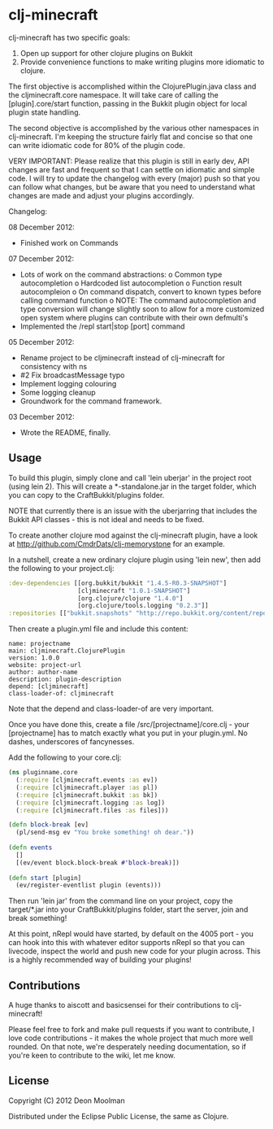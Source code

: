 # clj-minecraft

clj-minecraft has two specific goals:

1) Open up support for other clojure plugins on Bukkit
2) Provide convenience functions to make writing plugins more
idiomatic to clojure.

The first objective is accomplished within the ClojurePlugin.java
class and the cljminecraft.core namespace. It will take care of
calling the [plugin].core/start function, passing in the Bukkit plugin
object for local plugin state handling.

The second objective is accomplished by the various other namespaces
in clj-minecraft. I'm keeping the structure fairly flat and concise so
that one can write idiomatic code for 80% of the plugin code.

VERY IMPORTANT: Please realize that this plugin is still in early dev,
API changes are fast and frequent so that I can settle on idiomatic
and simple code. I will try to update the changelog with every (major) push so
that you can follow what changes, but be aware that you need to
understand what changes are made and adjust your plugins accordingly.

Changelog:

08 December 2012:
 - Finished work on Commands

07 December 2012:
 - Lots of work on the command abstractions:
   o Common type autocompletion
   o Hardcoded list autocompletion
   o Function result autocompleion
   o On command dispatch, convert to known types before calling command function
   o NOTE: The command autocompletion and type conversion will change slightly soon to allow for a more customized open system where plugins can contribute with their own defmulti's
 - Implemented the /repl start|stop [port] command

05 December 2012:
 - Rename project to be cljminecraft instead of clj-minecraft for consistency with ns
 - #2 Fix broadcastMessage typo
 - Implement logging colouring
 - Some logging cleanup
 - Groundwork for the command framework.

03 December 2012:
 - Wrote the README, finally.

## Usage

To build this plugin, simply clone and call 'lein uberjar' in the
project root (using lein 2). This will create a *-standalone.jar in the
target folder, which you can copy to the CraftBukkit/plugins folder.

NOTE that currently there is an issue with the uberjarring that
includes the Bukkit API classes - this is not ideal and needs to be fixed.

To create another clojure mod against the clj-minecraft plugin, have a
look at http://github.com/CmdrDats/clj-memorystone for an example.

In a nutshell, create a new ordinary clojure plugin using 'lein new',
then add the following to your project.clj:

```clojure
:dev-dependencies [[org.bukkit/bukkit "1.4.5-R0.3-SNAPSHOT"]
                   [cljminecraft "1.0.1-SNAPSHOT"]
                   [org.clojure/clojure "1.4.0"]
                   [org.clojure/tools.logging "0.2.3"]]
:repositories [["bukkit.snapshots" "http://repo.bukkit.org/content/repositories/snapshots"]]
```

Then create a plugin.yml file and include this content:

```
name: projectname
main: cljminecraft.ClojurePlugin
version: 1.0.0
website: project-url
author: author-name
description: plugin-description
depend: [cljminecraft]
class-loader-of: cljminecraft
```

Note that the depend and class-loader-of are very important.

Once you have done this, create a file /src/[projectname]/core.clj -
your [projectname] has to match exactly what you put in your
plugin.yml. No dashes, underscores of fancynesses.

Add the following to your core.clj:

```clojure
(ns pluginname.core
  (:require [cljminecraft.events :as ev])
  (:require [cljminecraft.player :as pl])
  (:require [cljminecraft.bukkit :as bk])
  (:require [cljminecraft.logging :as log])
  (:require [cljminecraft.files :as files]))

(defn block-break [ev]
  (pl/send-msg ev "You broke something! oh dear."))
  
(defn events
  []
  [(ev/event block.block-break #'block-break)])
   
(defn start [plugin]
  (ev/register-eventlist plugin (events)))  
```

Then run 'lein jar' from the command line on your project, copy the
target/*.jar into your CraftBukkit/plugins folder, start the server,
join and break something!

At this point, nRepl would have started, by default on the 4005 port -
you can hook into this with whatever editor supports nRepl so that you
can livecode, inspect the world and push new code for your plugin
across. This is a highly recommended way of building your plugins!

## Contributions

A huge thanks to aiscott and basicsensei for their contributions to clj-minecraft!

Please feel free to fork and make pull requests if you want to contribute,
I love code contributions - it makes the whole project that much more well rounded.
On that note, we're desperately needing documentation, so if you're keen to contribute
to the wiki, let me know.

## License

Copyright (C) 2012 Deon Moolman

Distributed under the Eclipse Public License, the same as Clojure.

